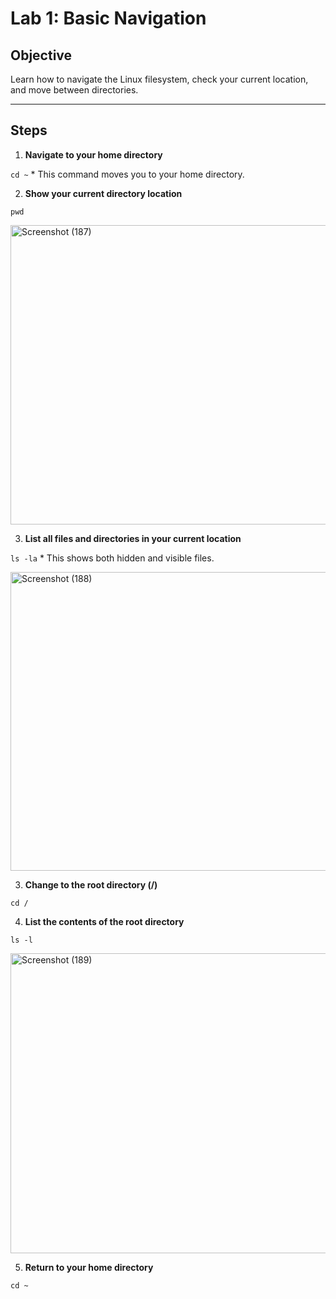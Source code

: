 # Lab 1: Basic Navigation

## Objective
Learn how to navigate the Linux filesystem, check your current location, and move between directories.

---

## Steps

1. **Navigate to your home directory**  

  ``` cd ~ ```
      *   This command moves you to your home directory.

2. **Show your current directory location**

```pwd ```

<img width="735" height="479" alt="Screenshot (187)" src="https://github.com/user-attachments/assets/fd58caaa-23d2-466d-9d4b-9beeb3e7b688" />


3. **List all files and directories in your current location**

``` ls -la ```
      *   This shows both hidden and visible files.

<img width="738" height="478" alt="Screenshot (188)" src="https://github.com/user-attachments/assets/7ef1f54b-bbfa-4aab-aa9a-4241afcf907a" />

3. **Change to the root directory (/)**

``` cd / ```


4. **List the contents of the root directory**

``` ls -l ```

<img width="732" height="480" alt="Screenshot (189)" src="https://github.com/user-attachments/assets/d957cbcc-67d5-45cd-87df-334e8e7a1579" />


5. **Return to your home directory**

``` cd ~ ```

